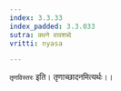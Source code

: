 ```yaml
---
index: 3.3.33
index_padded: 3.3.033
sutra: प्रथने वावशब्दे
vritti: nyasa

---
```

`तृणविस्तरः` इति। तृणाच्छादनमित्यर्थः।।